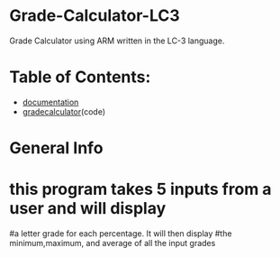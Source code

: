# Grade-Calculator-LC3
Grade Calculator using ARM written in the LC-3 language.
# Table of Contents:
* [documentation](documentation)
* [gradecalculator](program)(code)

# General Info
# this program takes 5 inputs from a user and will display
#a letter grade for each percentage. It will then display
#the minimum,maximum, and average of all the input grades
